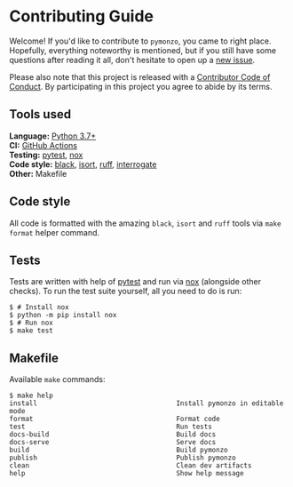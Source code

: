 # Contributing Guide
Welcome! If you'd like to contribute to `pymonzo`, you came to right place. Hopefully,
everything noteworthy is mentioned, but if you still have some questions after reading
it all, don't hesitate to open up a [new issue][github new issue].

Please also note that this project is released with a [Contributor Code of Conduct].
By participating in this project you agree to abide by its terms.

## Tools used
**Language:** [Python 3.7+][python]  
**CI:** [GitHub Actions]  
**Testing:** [pytest], [nox]  
**Code style:** [black], [isort], [ruff], [interrogate]  
**Other:** Makefile  

## Code style
All code is formatted with the amazing `black`, `isort` and `ruff` tools via
`make format` helper command.

## Tests
Tests are written with help of [pytest] and run via [nox] (alongside other checks).
To run the test suite yourself, all you need to do is run:

```console
$ # Install nox
$ python -m pip install nox
$ # Run nox
$ make test
```

## Makefile
Available `make` commands:

```console
$ make help
install                                   Install pymonzo in editable mode
format                                    Format code
test                                      Run tests
docs-build                                Build docs
docs-serve                                Serve docs
build                                     Build pymonzo
publish                                   Publish pymonzo
clean                                     Clean dev artifacts
help                                      Show help message
```


[black]: https://black.readthedocs.io/
[contributor code of conduct]: ./.github/CODE_OF_CONDUCT.md
[github actions]: https://github.com/features/actions
[github new issue]: https://github.com/pawelad/pymonzo/issues/new/choose
[interrogate]: https://github.com/econchick/interrogate
[isort]: https://github.com/timothycrosley/isort
[nox]: https://nox.readthedocs.io/
[pytest]: https://pytest.org/
[python]: https://www.python.org/
[ruff]: https://github.com/charliermarsh/ruff
